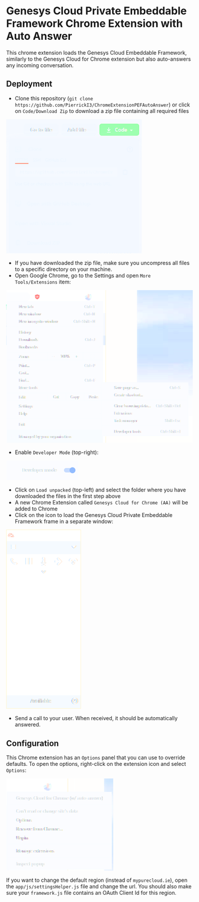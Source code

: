 # Genesys Cloud Private Embeddable Framework Chrome Extension with Auto Answer

This chrome extension loads the Genesys Cloud Embeddable Framework, similarly to the Genesys Cloud for Chrome extension but also auto-answers any incoming conversation.

## Deployment

- Clone this repository (`git clone https://github.com/PierrickI3/ChromeExtensionPEFAutoAnswer`) or click on `Code/Download Zip` to download a zip file containing all required files

![Extensions](assets/img/githubDownload.png)

- If you have downloaded the zip file, make sure you uncompress all files to a specific directory on your machine.
- Open Google Chrome, go to the Settings and open `More Tools/Extensions` item:

![Extensions](assets/img/ChromeMenuExtensions.png)

- Enable `Developer Mode` (top-right):

![Extensions](assets/img/DeveloperMode.png)

- Click on `Load unpacked` (top-left) and select the folder where you have downloaded the files in the first step above
- A new Chrome Extension called `Genesys Cloud for Chrome (AA)` will be added to Chrome
- Click on the icon to load the Genesys Cloud Private Embeddable Framework frame in a separate window:

![Extensions](assets/img/pefframe.png)

- Send a call to your user. When received, it should be automatically answered.

## Configuration

This Chrome extension has an `Options` panel that you can use to override defaults. To open the options, right-click on the extension icon and select `Options`:

![Extensions](assets/img/optionsMenu.png)

If you want to change the default region (instead of `mypurecloud.ie`), open the `app/js/settingsHelper.js` file and change the url. You should also make sure your `framework.js` file contains an OAuth Client Id for this region.
